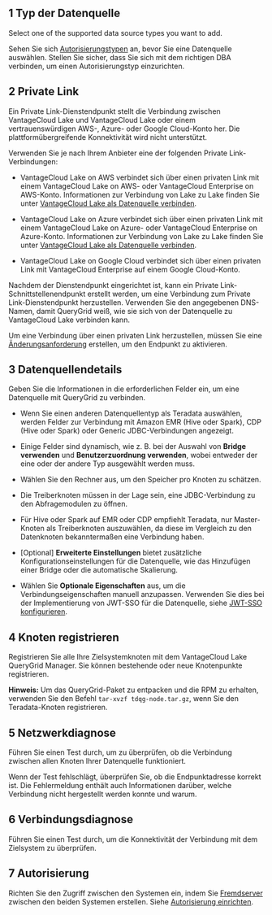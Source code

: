 1 Typ der Datenquelle
---------------------

Select one of the supported data source types you want to add.

Sehen Sie sich [Autorisierungstypen](bbw1687364943833.md) an, bevor Sie eine Datenquelle auswählen. Stellen Sie sicher, dass Sie sich mit dem richtigen DBA verbinden, um einen Autorisierungstyp einzurichten.

2 Private Link
--------------

Ein Private Link-Dienstendpunkt stellt die Verbindung zwischen VantageCloud Lake und VantageCloud Lake oder einem vertrauenswürdigen AWS-, Azure- oder Google Cloud-Konto her. Die plattformübergreifende Konnektivität wird nicht unterstützt.

Verwenden Sie je nach Ihrem Anbieter eine der folgenden Private Link-Verbindungen:

-   VantageCloud Lake on AWS verbindet sich über einen privaten Link mit einem VantageCloud Lake on AWS- oder VantageCloud Enterprise on AWS-Konto. Informationen zur Verbindung von Lake zu Lake finden Sie unter [VantageCloud Lake als Datenquelle verbinden](cgh1722901880213.md).

-   VantageCloud Lake on Azure verbindet sich über einen privaten Link mit einem VantageCloud Lake on Azure- oder VantageCloud Enterprise on Azure-Konto. Informationen zur Verbindung von Lake zu Lake finden Sie unter [VantageCloud Lake als Datenquelle verbinden](cgh1722901880213.md).

-   VantageCloud Lake on Google Cloud verbindet sich über einen privaten Link mit VantageCloud Enterprise auf einem Google Cloud-Konto.

Nachdem der Dienstendpunkt eingerichtet ist, kann ein Private Link-Schnittstellenendpunkt erstellt werden, um eine Verbindung zum Private Link-Dienstendpunkt herzustellen. Verwenden Sie den angegebenen DNS-Namen, damit QueryGrid weiß, wie sie sich von der Datenquelle zu VantageCloud Lake verbinden kann.

Um eine Verbindung über einen privaten Link herzustellen, müssen Sie eine [Änderungsanforderung](yml1671157089031.md) erstellen, um den Endpunkt zu aktivieren.

3 Datenquellendetails
---------------------

Geben Sie die Informationen in die erforderlichen Felder ein, um eine Datenquelle mit QueryGrid zu verbinden.

-   Wenn Sie einen anderen Datenquellentyp als Teradata auswählen, werden Felder zur Verbindung mit Amazon EMR (Hive oder Spark), CDP (Hive oder Spark) oder Generic JDBC-Verbindungen angezeigt.

-   Einige Felder sind dynamisch, wie z. B. bei der Auswahl von **Bridge verwenden** und **Benutzerzuordnung verwenden**, wobei entweder der eine oder der andere Typ ausgewählt werden muss.

-   Wählen Sie den Rechner aus, um den Speicher pro Knoten zu schätzen.

-   Die Treiberknoten müssen in der Lage sein, eine JDBC-Verbindung zu den Abfragemodulen zu öffnen.

-   Für Hive oder Spark auf EMR oder CDP empfiehlt Teradata, nur Master-Knoten als Treiberknoten auszuwählen, da diese im Vergleich zu den Datenknoten bekanntermaßen eine Verbindung haben.

-   \[Optional\] **Erweiterte Einstellungen** bietet zusätzliche Konfigurationseinstellungen für die Datenquelle, wie das Hinzufügen einer Bridge oder die automatische Skalierung.

-   Wählen Sie **Optionale Eigenschaften** aus, um die Verbindungseigenschaften manuell anzupassen. Verwenden Sie dies bei der Implementierung von JWT-SSO für die Datenquelle, siehe [JWT-SSO konfigurieren](esw1713987246219.md).

4 Knoten registrieren
---------------------

Registrieren Sie alle Ihre Zielsystemknoten mit dem VantageCloud Lake QueryGrid Manager. Sie können bestehende oder neue Knotenpunkte registrieren.

**Hinweis:** Um das QueryGrid-Paket zu entpacken und die RPM zu erhalten, verwenden Sie den Befehl `tar-xvzf tdqg-node.tar.gz`, wenn Sie den Teradata-Knoten registrieren.

5 Netzwerkdiagnose
------------------

Führen Sie einen Test durch, um zu überprüfen, ob die Verbindung zwischen allen Knoten Ihrer Datenquelle funktioniert.

Wenn der Test fehlschlägt, überprüfen Sie, ob die Endpunktadresse korrekt ist. Die Fehlermeldung enthält auch Informationen darüber, welche Verbindung nicht hergestellt werden konnte und warum.

6 Verbindungsdiagnose
---------------------

Führen Sie einen Test durch, um die Konnektivität der Verbindung mit dem Zielsystem zu überprüfen.

7 Autorisierung
---------------

Richten Sie den Zugriff zwischen den Systemen ein, indem Sie [Fremdserver](bbo1735955417476.md) zwischen den beiden Systemen erstellen. Siehe [Autorisierung einrichten](bbw1687364943833.md).
